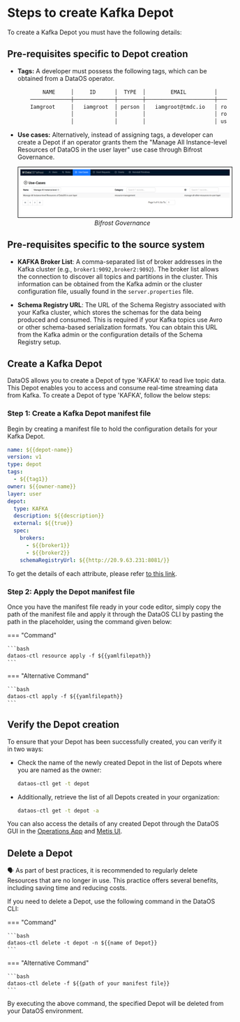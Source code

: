 # Steps to create Kafka Depot
To create a Kafka Depot you must have the following details:

## Pre-requisites specific to Depot creation

- **Tags:** A developer must possess the following tags, which can be obtained from a DataOS operator.

    ```bash
            NAME     │     ID      │  TYPE  │        EMAIL         │              TAGS               
        ─────────────┼─────────────┼────────┼──────────────────────┼─────────────────────────────────
        Iamgroot     │   iamgroot  │ person │   iamgroot@tmdc.io   │ roles:id:data-dev,                            
                     │             │        │                      │ roles:id:user,                  
                     │             │        │                      │ users:id:iamgroot  
    ```

- **Use cases:** Alternatively, instead of assigning tags, a developer can create a Depot if an operator grants them the "Manage All Instance-level Resources of DataOS in the user layer" use case through Bifrost Governance.

    <center>
    <img src="/resources/depot/usecase2.png" alt="Bifrost Governance" style="width:60rem; border: 1px solid black; padding: 5px;" />
    <figcaption><i>Bifrost Governance</i></figcaption>
    </center>

## Pre-requisites specific to the source system

- **KAFKA Broker List**: A comma-separated list of broker addresses in the Kafka cluster (e.g., `broker1:9092,broker2:9092`). The broker list allows the connection to discover all topics and partitions in the cluster. This information can be obtained from the Kafka admin or the cluster configuration file, usually found in the `server.properties` file.

- **Schema Registry URL**: The URL of the Schema Registry associated with your Kafka cluster, which stores the schemas for the data being produced and consumed. This is required if your Kafka topics use Avro or other schema-based serialization formats. You can obtain this URL from the Kafka admin or the configuration details of the Schema Registry setup.

## Create a Kafka Depot

DataOS allows you to create a Depot of type 'KAFKA' to read live topic data. This Depot enables you to access and consume real-time streaming data from Kafka. To create a Depot of type 'KAFKA', follow the below steps:

### **Step 1: Create a Kafka Depot manifest file**

Begin by creating a manifest file to hold the configuration details for your Kafka Depot.


```yaml 
name: ${{depot-name}}
version: v1
type: depot
tags:
  - ${{tag1}}
owner: ${{owner-name}}
layer: user
depot:
  type: KAFKA                     
  description: ${{description}}
  external: ${{true}}
  spec:                           
    brokers:
      - ${{broker1}}
      - ${{broker2}}
    schemaRegistryUrl: ${{http://20.9.63.231:8081/}}
```
To get the details of each attribute, please refer [to this link](/resources/depot/configurations).

### **Step 2: Apply the Depot manifest file**

Once you have the manifest file ready in your code editor, simply copy the path of the manifest file and apply it through the DataOS CLI by pasting the path in the placeholder, using the command given below:

=== "Command"

    ```bash
    dataos-ctl resource apply -f ${{yamlfilepath}}
    ```

=== "Alternative Command"

    ```bash
    dataos-ctl apply -f ${{yamlfilepath}}
    ```



## Verify the Depot creation

To ensure that your Depot has been successfully created, you can verify it in two ways:

- Check the name of the newly created Depot in the list of Depots where you are named as the owner:

    ```bash
    dataos-ctl get -t depot
    ```

- Additionally, retrieve the list of all Depots created in your organization:

    ```bash
    dataos-ctl get -t depot -a
    ```

You can also access the details of any created Depot through the DataOS GUI in the [Operations App](/interfaces/operations/) and [Metis UI](/interfaces/metis/).

## Delete a Depot

<aside class="callout">
🗣️ As part of best practices, it is recommended to regularly delete Resources that are no longer in use. This practice offers several benefits, including saving time and reducing costs.
</aside>

If you need to delete a Depot, use the following command in the DataOS CLI:

=== "Command"

    ```bash 
    dataos-ctl delete -t depot -n ${{name of Depot}}
    ```

=== "Alternative Command"

    ```bash 
    dataos-ctl delete -f ${{path of your manifest file}}
    ```


By executing the above command, the specified Depot will be deleted from your DataOS environment.
